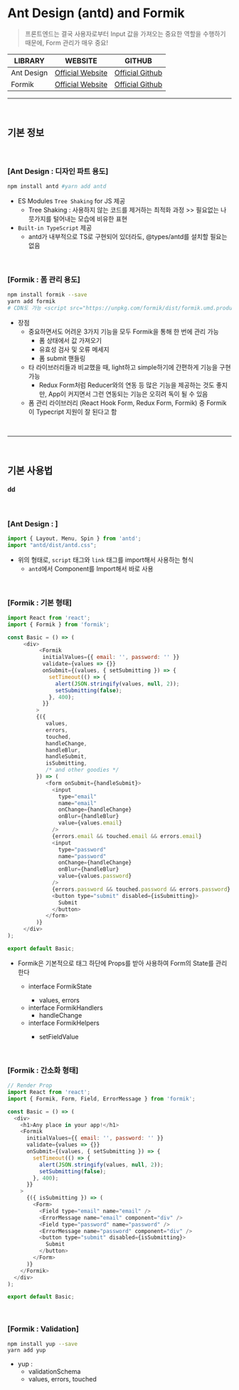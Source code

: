 # Ant Design (antd) and Formik
> 프론트엔드는 결국 사용자로부터 Input 값을 가져오는 중요한 역할을 수행하기 때문에, Form 관리가 매우 중요!

|LIBRARY|WEBSITE|GITHUB|
|------|-----|-----|
|Ant Design|[Official Website](https://ant.design/)|[Official Github](https://github.com/ant-design/ant-design/)|
|Formik|[Official Website](https://formik.org/)|[Official Github](https://github.com/formium/formik)|


<hr>
<br>

## 기본 정보
#### 

<br>

### [Ant Design : 디자인 파트 용도]
```bash
npm install antd #yarn add antd
```
* ES Modules `Tree Shaking` for JS 제공
  * Tree Shaking : 사용하지 않는 코드를 제거하는 최적화 과정 >> 필요없는 나뭇가지를 털어내는 모습에 비유한 표현
* `Built-in TypeScript` 제공
  * antd가 내부적으로 TS로 구현되어 있더라도, @types/antd를 설치할 필요는 없음

<br>

### [Formik : 폼 관리 용도]
```bash
npm install formik --save 
yarn add formik
# CDN도 가능 <script src="https://unpkg.com/formik/dist/formik.umd.production.min.js"></script>
```
* 장점
  * 중요하면서도 어려운 3가지 기능을 모두 Formik을 통해 한 번에 관리 가능
     * 폼 상태에서 값 가져오기
     * 유효성 검사 및 오류 메세지
     * 폼 submit 핸들링
  * 타 라이브러리들과 비교했을 때, light하고 simple하기에 간편하게 기능을 구현 가능
    * Redux Form처럼 Reducer와의 연동 등 많은 기능을 제공하는 것도 좋지만, App이 커지면서 그런 연동되는 기능은 오히려 독이 될 수 있음
  * 폼 관리 라이브러리 (React Hook Form, Redux Form, Formik) 중 Formik이 Typecript 지원이 잘 된다고 함


<br>
<hr>
<br>

## 기본 사용법
#### dd 

<br>

### [Ant Design : ]
```js
import { Layout, Menu, Spin } from 'antd';
import "antd/dist/antd.css";


```
* 위의 형태로, `script` 태그와 `link` 태그를 import해서 사용하는 형식
  * `antd`에서 Component를 Import해서 바로 사용

<br>

### [Formik : 기본 형태]
```js
import React from 'react';
import { Formik } from 'formik';

const Basic = () => (
     <div>
          <Formik
           initialValues={{ email: '', password: '' }}
           validate={values => {}}
           onSubmit={(values, { setSubmitting }) => {
             setTimeout(() => {
               alert(JSON.stringify(values, null, 2));
               setSubmitting(false);
             }, 400);
           }}
         >
         {({
            values,
            errors,
            touched,
            handleChange,
            handleBlur,
            handleSubmit,
            isSubmitting,
            /* and other goodies */
         }) => (
            <form onSubmit={handleSubmit}>
              <input
                type="email"
                name="email"
                onChange={handleChange}
                onBlur={handleBlur}
                value={values.email}
              />
              {errors.email && touched.email && errors.email}
              <input
                type="password"
                name="password"
                onChange={handleChange}
                onBlur={handleBlur}
                value={values.password}
              />
              {errors.password && touched.password && errors.password}
              <button type="submit" disabled={isSubmitting}>
                Submit
              </button>
            </form>
         )}
     </div>
);

export default Basic;
```

* Formik은 기본적으로 <Formik> 태그 하단에 Props를 받아 사용하여 Form의 State를 관리한다
  * interface FormikState<Values>
    * values, errors
  * interface FormikHandlers
    * handleChange 
  * interface FormikHelpers<Values>
    * setFieldValue 
 
<br>
 
### [Formik : 간소화 형태]

```js
// Render Prop
import React from 'react';
import { Formik, Form, Field, ErrorMessage } from 'formik';

const Basic = () => (
  <div>
    <h1>Any place in your app!</h1>
    <Formik
      initialValues={{ email: '', password: '' }}
      validate={values => {}}
      onSubmit={(values, { setSubmitting }) => {
        setTimeout(() => {
          alert(JSON.stringify(values, null, 2));
          setSubmitting(false);
        }, 400);
      }}
    >
      {({ isSubmitting }) => (
        <Form>
          <Field type="email" name="email" />
          <ErrorMessage name="email" component="div" />
          <Field type="password" name="password" />
          <ErrorMessage name="password" component="div" />
          <button type="submit" disabled={isSubmitting}>
            Submit
          </button>
        </Form>
      )}
    </Formik>
  </div>
);

export default Basic;
```

<br>
 
### [Formik : Validation]
```bash
npm install yup --save
yarn add yup
```
* yup : 
  * validationSchema
  * values, errors, touched
